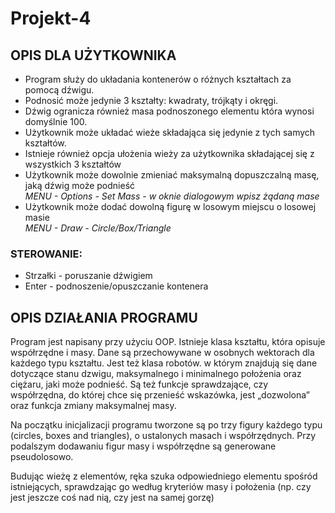 # Projekt-4
## OPIS DLA UŻYTKOWNIKA
- Program służy do układania kontenerów o różnych kształtach za pomocą dźwigu. 
- Podnosić może jedynie 3 kształty: kwadraty, trójkąty i okręgi.
- Dźwig ogranicza również masa podnoszonego elementu która wynosi domyślnie 100.
- Użytkownik może układać wieże składająca się jedynie z tych samych kształtów.
- Istnieje również opcja ułożenia wieży za użytkownika składającej się z wszystkich 3 kształtów
- Użytkownik może dowolnie zmieniać maksymalną dopuszczalną masę, jaką dźwig może podnieść    
    *MENU - Options - Set Mass - w oknie dialogowym wpisz żądaną mase*
- Użytkownik może dodać dowolną figurę w losowym miejscu o losowej masie   
    *MENU - Draw - Circle/Box/Triangle*
### STEROWANIE:
* Strzałki - poruszanie dźwigiem
* Enter - podnoszenie/opuszczanie kontenera

## OPIS DZIAŁANIA PROGRAMU
Program jest napisany przy użyciu OOP. 
Istnieje klasa kształtu, która opisuje współrzędne i masy. Dane są przechowywane w osobnych wektorach dla każdego typu kształtu.
Jest też klasa robotów. w którym znajdują się dane dotyczące stanu dzwigu, maksymalnego i minimalnego położenia oraz ciężaru, jaki może podnieść. 
Są też funkcje sprawdzające, czy współrzędna, do której chce się przenieść wskazówka, jest „dozwolona” oraz funkcja zmiany maksymalnej masy.

Na początku inicjalizacji programu tworzone są po trzy figury każdego typu (circles, boxes and triangles), o ustalonych masach i współrzędnych.
Przy podalszym dodawaniu figur masy i współrzędne są generowane pseudolosowo.

Budując wieżę z elementów, ręka szuka odpowiedniego elementu spośród istniejących, sprawdzając go według kryteriów masy i położenia (np. czy jest jeszcze coś nad nią, czy jest na samej gorzę)
